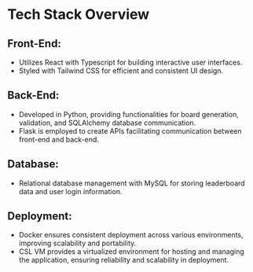 # Tech Stack Overview

## Front-End:
- Utilizes React with Typescript for building interactive user interfaces.
- Styled with Tailwind CSS for efficient and consistent UI design.

## Back-End:
- Developed in Python, providing functionalities for board generation, validation, and SQLAlchemy database communication.
- Flask is employed to create APIs facilitating communication between front-end and back-end.

## Database:
- Relational database management with MySQL for storing leaderboard data and user login information.

## Deployment:
- Docker ensures consistent deployment across various environments, improving scalability and portability.
- CSL VM provides a virtualized environment for hosting and managing the application, ensuring reliability and scalability in deployment.
